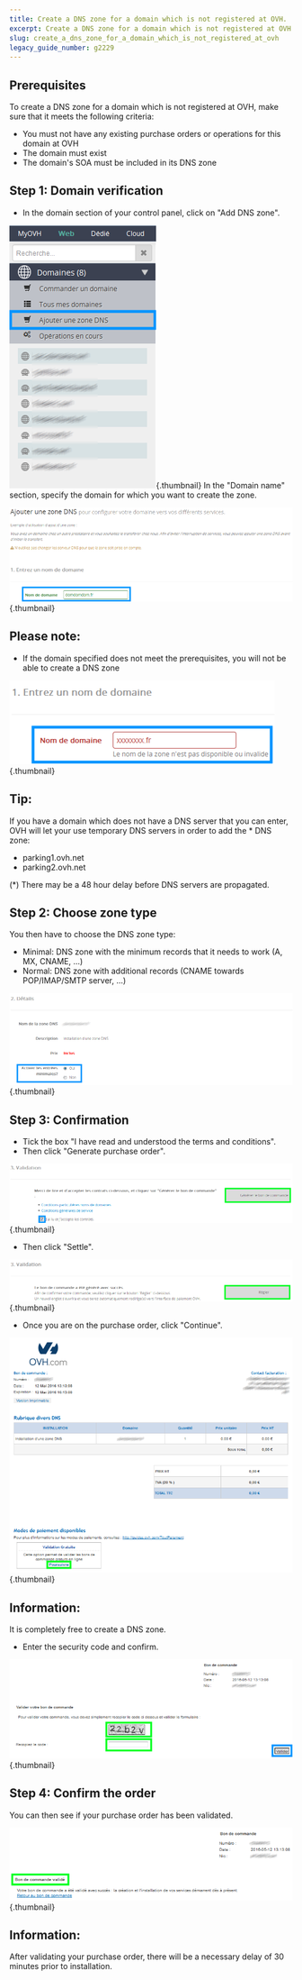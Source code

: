 ```yaml
---
title: Create a DNS zone for a domain which is not registered at OVH.
excerpt: Create a DNS zone for a domain which is not registered at OVH.
slug: create_a_dns_zone_for_a_domain_which_is_not_registered_at_ovh
legacy_guide_number: g2229
---
```



## Prerequisites
To create a DNS zone for a domain which is not registered at OVH, make sure that it meets the following criteria:


- You must not have any existing purchase orders or operations for this domain at OVH
- The domain must exist
- The domain's SOA must be included in its DNS zone




## Step 1: Domain verification

- In the domain section of your control panel, click on "Add DNS zone".



![](images/img_4295.jpg){.thumbnail}
In the "Domain name" section, specify the domain for which you want to create the zone.

![](images/img_4296.jpg){.thumbnail}

## Please note:

- If the domain specified does not meet the prerequisites, you will not be able to create a DNS zone



![](images/img_4297.jpg){.thumbnail}

## Tip:
If you have a domain which does not have a DNS server that you can enter, OVH will let your use temporary DNS servers in order to add the * DNS zone:

- parking1.ovh.net
- parking2.ovh.net

(*) There may be a 48 hour delay before DNS servers are propagated.



## Step 2: Choose zone type
You then have to choose the DNS zone type:

- Minimal: DNS zone with the minimum records that it needs to work (A, MX, CNAME, ...)
- Normal: DNS zone with additional records (CNAME towards POP/IMAP/SMTP server, ...)



![](images/img_4298.jpg){.thumbnail}


## Step 3: Confirmation

- Tick the box "I have read and understood the terms and conditions".
- Then click "Generate purchase order".



![](images/img_4299.jpg){.thumbnail}

- Then click "Settle".



![](images/img_4300.jpg){.thumbnail}

- Once you are on the purchase order, click "Continue".



![](images/img_4301.jpg){.thumbnail}

## Information:
It is completely free to create a DNS zone.

- Enter the security code and confirm.



![](images/img_4302.jpg){.thumbnail}


## Step 4: Confirm the order
You can then see if your purchase order has been validated.

![](images/img_4303.jpg){.thumbnail}

## Information:
After validating your purchase order, there will be a necessary delay of 30 minutes prior to installation.

